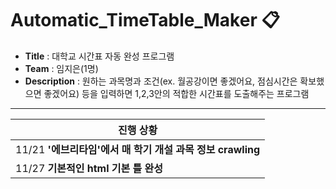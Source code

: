 # Automatic_TimeTable_Maker :clipboard:

- **Title** : 대학교 시간표 자동 완성 프로그램
- **Team** : 임지은(1명)
- **Description** : 원하는 과목명과 조건(ex. 월공강이면 좋겠어요, 점심시간은 확보했으면 좋겠어요) 등을 입력하면 1,2,3안의 적합한 시간표를 도출해주는 프로그램

-------------------------------------------------------------
| 진행 상황  |
|-------------|
|11/21 **'에브리타임'에서 매 학기 개설 과목 정보 crawling**|
|11/27 **기본적인 html 기본 틀 완성**|
